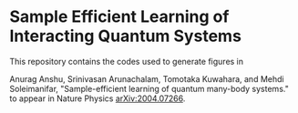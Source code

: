 # Sample Efficient Learning of Interacting Quantum Systems

This repository contains the codes used to generate figures in   

Anurag Anshu, Srinivasan Arunachalam, Tomotaka Kuwahara, and Mehdi Soleimanifar, "Sample-efficient learning of quantum many-body systems." to appear in Nature Physics [arXiv:2004.07266](https://arxiv.org/abs/2004.07266).
